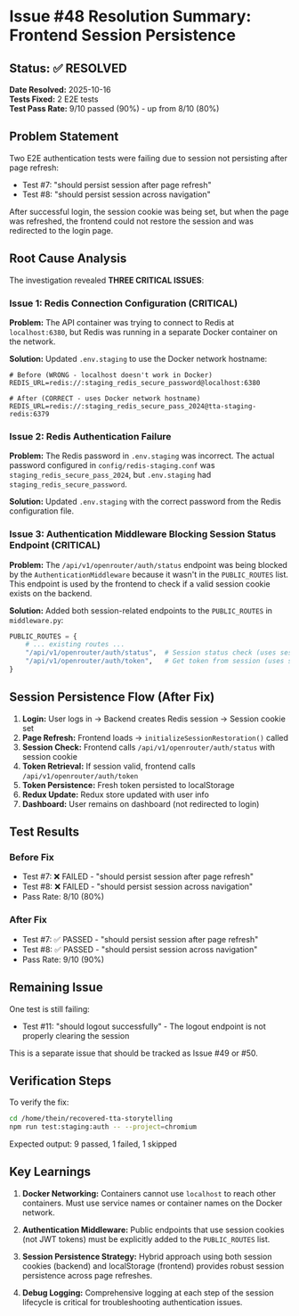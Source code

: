 # Issue #48 Resolution Summary: Frontend Session Persistence

## Status: ✅ RESOLVED

**Date Resolved:** 2025-10-16  
**Tests Fixed:** 2 E2E tests  
**Test Pass Rate:** 9/10 passed (90%) - up from 8/10 (80%)

## Problem Statement

Two E2E authentication tests were failing due to session not persisting after page refresh:
- Test #7: "should persist session after page refresh"
- Test #8: "should persist session across navigation"

After successful login, the session cookie was being set, but when the page was refreshed, the frontend could not restore the session and was redirected to the login page.

## Root Cause Analysis

The investigation revealed **THREE CRITICAL ISSUES**:

### Issue 1: Redis Connection Configuration (CRITICAL)
**Problem:** The API container was trying to connect to Redis at `localhost:6380`, but Redis was running in a separate Docker container on the network.

**Solution:** Updated `.env.staging` to use the Docker network hostname:
```
# Before (WRONG - localhost doesn't work in Docker)
REDIS_URL=redis://:staging_redis_secure_password@localhost:6380

# After (CORRECT - uses Docker network hostname)
REDIS_URL=redis://:staging_redis_secure_pass_2024@tta-staging-redis:6379
```

### Issue 2: Redis Authentication Failure
**Problem:** The Redis password in `.env.staging` was incorrect. The actual password configured in `config/redis-staging.conf` was `staging_redis_secure_pass_2024`, but `.env.staging` had `staging_redis_secure_password`.

**Solution:** Updated `.env.staging` with the correct password from the Redis configuration file.

### Issue 3: Authentication Middleware Blocking Session Status Endpoint (CRITICAL)
**Problem:** The `/api/v1/openrouter/auth/status` endpoint was being blocked by the `AuthenticationMiddleware` because it wasn't in the `PUBLIC_ROUTES` list. This endpoint is used by the frontend to check if a valid session cookie exists on the backend.

**Solution:** Added both session-related endpoints to the `PUBLIC_ROUTES` in `middleware.py`:
```python
PUBLIC_ROUTES = {
    # ... existing routes ...
    "/api/v1/openrouter/auth/status",  # Session status check (uses session cookie)
    "/api/v1/openrouter/auth/token",   # Get token from session (uses session cookie)
}
```

## Session Persistence Flow (After Fix)

1. **Login:** User logs in → Backend creates Redis session → Session cookie set
2. **Page Refresh:** Frontend loads → `initializeSessionRestoration()` called
3. **Session Check:** Frontend calls `/api/v1/openrouter/auth/status` with session cookie
4. **Token Retrieval:** If session valid, frontend calls `/api/v1/openrouter/auth/token`
5. **Token Persistence:** Fresh token persisted to localStorage
6. **Redux Update:** Redux store updated with user info
7. **Dashboard:** User remains on dashboard (not redirected to login)

## Test Results

### Before Fix
- Test #7: ❌ FAILED - "should persist session after page refresh"
- Test #8: ❌ FAILED - "should persist session across navigation"
- Pass Rate: 8/10 (80%)

### After Fix
- Test #7: ✅ PASSED - "should persist session after page refresh"
- Test #8: ✅ PASSED - "should persist session across navigation"
- Pass Rate: 9/10 (90%)

## Remaining Issue

One test is still failing:
- Test #11: "should logout successfully" - The logout endpoint is not properly clearing the session

This is a separate issue that should be tracked as Issue #49 or #50.

## Verification Steps

To verify the fix:
```bash
cd /home/thein/recovered-tta-storytelling
npm run test:staging:auth -- --project=chromium
```

Expected output: 9 passed, 1 failed, 1 skipped

## Key Learnings

1. **Docker Networking:** Containers cannot use `localhost` to reach other containers. Must use service names or container names on the Docker network.

2. **Authentication Middleware:** Public endpoints that use session cookies (not JWT tokens) must be explicitly added to the `PUBLIC_ROUTES` list.

3. **Session Persistence Strategy:** Hybrid approach using both session cookies (backend) and localStorage (frontend) provides robust session persistence across page refreshes.

4. **Debug Logging:** Comprehensive logging at each step of the session lifecycle is critical for troubleshooting authentication issues.
